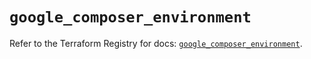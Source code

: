 # `google_composer_environment`

Refer to the Terraform Registry for docs: [`google_composer_environment`](https://registry.terraform.io/providers/hashicorp/google-beta/6.1.0/docs/resources/google_composer_environment).
